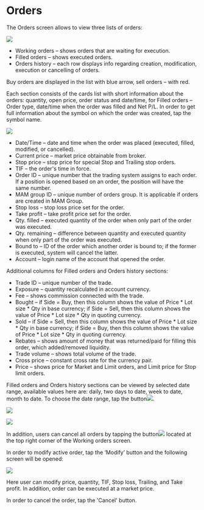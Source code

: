 # Orders

The Orders screen allows to view three lists of orders:

![](../../../.gitbook/assets/1%20%2816%29.png)

* Working orders – shows orders that are waiting for execution.
* Filled orders – shows executed orders.
* Orders history – each row displays info regarding creation, modification, execution or cancelling of orders.

Buy orders are displayed in the list with blue arrow, sell orders – with red.

Each section consists of the cards list with short information about the orders: quantity, open price, order status and date/time, for Filled orders – Order type, date/time when the order was filled and Net P/L. In order to get full information about the symbol on which the order was created, tap the symbol name.

![](../../../.gitbook/assets/2%20%288%29.png)

* Date/Time – date and time when the order was placed \(executed, filled, modified, or cancelled\).
* Current price – market price obtainable from broker.
* Stop price – stop price for special Stop and Trailing stop orders.
* TIF – the order's time in force.
* Order ID – unique number that the trading system assigns to each order. If a position is opened based on an order, the position will have the same number.
* MAM group ID – unique number of orders group. It is applicable if orders are created in MAM Group.
* Stop loss – stop loss price set for the order.
* Take profit – take profit price set for the order.
* Qty. filled – executed quantity of the order when only part of the order was executed.
* Qty. remaining – difference between quantity and executed quantity when only part of the order was executed.
* Bound to – ID of the order which another order is bound to; if the former is executed, system will cancel the latter.
* Account – login name of the account that opened the order.

Additional columns for Filled orders and Orders history sections:

* Trade ID – unique number of the trade.
* Exposure – quantity recalculated in account currency.
* Fee – shows commission connected with the trade.
* Bought – if Side = Buy, then this column shows the value of Price \* Lot size \* Qty in base currency; if Side = Sell, then this column shows the value of Price \* Lot size \* Qty in quoting currency.
* Sold – if Side = Sell, then this column shows the value of Price \* Lot size \* Qty in base currency; if Side = Buy, then this column shows the value of Price \* Lot size \* Qty in quoting currency.
* Rebates – shows amount of money that was returned/paid for filling this order, which added/removed liquidity.
* Trade volume – shows total volume of the trade.
* Cross price – constant cross rate for the currency pair.
* Price – shows price for Market and Limit orders, and Limit price for Stop limit orders.

 Filled orders and Orders history sections can be viewed by selected date range, available values here are: daily, two days to date, week to date, month to date. To choose the date range, tap the button![](../../../.gitbook/assets/calendar.jpg).

![](../../../.gitbook/assets/4%20%284%29.png)

![](../../../.gitbook/assets/5%20%287%29.png)

In addition, users can cancel all orders by tapping the button![](../../../.gitbook/assets/delete.jpg)located at the top right corner of the Working orders screen.

In order to modify active order, tap the ‘Modify’ button and the following screen will be opened:

![](../../../.gitbook/assets/7%20%286%29.png)

Here user can modify price, quantity, TIF, Stop loss, Trailing, and Take profit. In addition, order can be executed at a market price.

In order to cancel the order, tap the 'Cancel' button.

